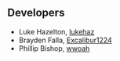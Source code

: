## Developers


* Luke Hazelton, [lukehaz](https://github.com/lukehaz)
* Brayden Falla, [Excalibur1224](https://github.com/Excalibur1224)
* Phillip Bishop, [wwoah](https://github.com/wwoah)

